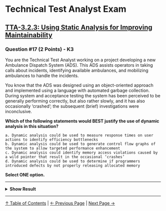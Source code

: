 # Technical Test Analyst Exam

## [TTA-3.2.3: Using Static Analysis for Improving Maintainability](../../3-static-and-dynamic-analysis/3.3-dynamic-analysis.md#331-overview)

### Question #17 (2 Points) - K3

You are the Technical Test Analyst working on a project developing a new Ambulance Dispatch System (ADS). This ADS assists operators in taking calls about incidents, identifying available ambulances, and mobilizing ambulances to handle the incidents.

You know that the ADS was designed using an object-oriented approach and implemented using a language with automated garbage collection. During system and acceptance testing the system has been perceived to be generally performing correctly, but also rather slowly, and it has also occasionally ‘crashed’; the subsequent (brief) investigations were inconclusive.

**Which of the following statements would BEST justify the use of dynamic analysis in this situation?**

    a. Dynamic analysis could be used to measure response times on user actions to identify efficiency bottlenecks
    b. Dynamic analysis could be used to generate control flow graphs of the system to allow targeted performance enhancement
    c. Dynamic analysis could identify memory access violations caused by a wild pointer that result in the occasional ‘crashes’
    d. Dynamic analysis could be used to determine if programmers introduced defects by not properly releasing allocated memory

**Select ONE option.**

---

<details>
<summary><strong>Show Result</strong></summary>

#### Correct Answer: c

    a. Is not correct. Dynamic analysis is not typically used for measuring response times (it requires instrumentation and so makes response time measurement impractical). Response times on user actions also cannot identify bottlenecks in the system. Dynamic analysis instead provides lower-level performance metrics to be used for performance tuning
    b. Is not correct. Control flow graphs are generated by static analysis
    c. Is correct. Dynamic analysis can identify memory access violations caused by a wild pointer and these could be causing the ‘occasional’ crashes
    d. Is not correct. The scenario tells us that automated garbage collection was used, so it is unlikely programmers will need to release memory

</details>

---

[↑ Table of Contents](../../README.md#table-of-contents) | [← Previous Page](question-16.md) | [Next Page →](question-18.md)

